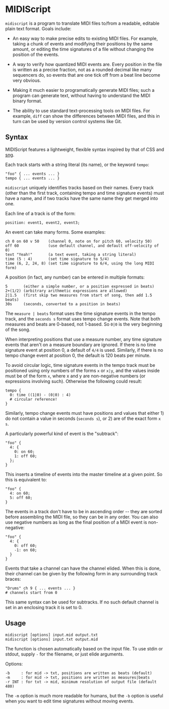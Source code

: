 # MIDIScript

`midiscript` is a program to translate MIDI files to/from a readable, editable
plain text format. Goals include:

- An easy way to make precise edits to existing MIDI files. For example, taking
  a chunk of events and modifying their positions by the same amount, or editing
  the time signatures of a file without changing the position of the events.

- A way to verify how quantized MIDI events are. Every position in the file is
  written as a precise fraction, not as a rounded decimal like many sequencers
  do, so events that are one tick off from a beat line become very obvious.

- Making it much easier to programatically generate MIDI files; such a program
  can generate text, without having to understand the MIDI binary format.

- The ability to use standard text-processing tools on MIDI files. For example,
  `diff` can show the differences between MIDI files, and this in turn can
  be used by version control systems like Git.

## Syntax

MIDIScript features a lightweight, flexible syntax inspired by that of CSS and
[sng](http://sng.sourceforge.net/).

Each track starts with a string literal (its name), or the keyword `tempo`:

    "foo" { ... events ... }
    tempo { ... events ... }

`midiscript` uniquely identifies tracks based on their names. Every track (other
than the first track, containing tempo and time signature events) must
have a name, and if two tracks have the same name they get merged into one.

Each line of a track is of the form:

    position: event1, event2, event3;

An event can take many forms. Some examples:

    ch 0 on 60 v 50    (channel 0, note on for pitch 60, velocity 50)
    off 60             (use default channel, and default off-velocity of 0)
    text "Yeah!"       (a text event, taking a string literal)
    time (5 : 4)       (set time signature to 5/4)
    time (6, 2, 24, 8) (set time signature to 6/4, using the long MIDI form)

A position (in fact, any number) can be entered in multiple formats:

    5       (either a simple number, or a position expressed in beats)
    2+(1/2) (arbitrary arithmetic expressions are allowed)
    2|1.5   (first skip two measures from start of song, then add 1.5 beats)
    30s     (seconds, converted to a position in beats)

The `measure | beats` format uses the time signature events in the tempo track,
and the `seconds s` format uses tempo change events. Note that both measures and
beats are 0-based, not 1-based. So `0|0` is the very beginning of the song.

When interpreting positions that use a measure number, any time signature events
that aren't on a measure boundary are ignored. If there is no time signature
event at position 0, a default of `4/4` is used. Similarly, if there is no tempo
change event at position 0, the default is 120 beats per minute.

To avoid circular logic, time signature events in the tempo track must be
positioned using only numbers of the forms `x` or `x|y`, and the values inside
must be of the form `x`, where x and y are non-negative numbers (or expressions
involving such). Otherwise the following could result:

    tempo {
      0: time ((1|0) - (0|0) : 4)
      # circular reference!
    }

Similarly, tempo change events must have positions and values that either 1) do
not contain a value in seconds (`seconds s`), or 2) are of the exact form `x s`.

A particularly powerful kind of event is the "subtrack":

    "foo" {
      4: {
        0: on 60;
        1: off 60;
      };
    }

This inserts a timeline of events into the master timeline at a given point. So
this is equivalent to:

    "foo" {
      4: on 60;
      5: off 60;
    }

The events in a track don't have to be in ascending order -- they are sorted
before assembling the MIDI file, so they can be in any order. You can also use
negative numbers as long as the final position of a MIDI event is non-negative:

    "foo" {
      4: {
        0: off 60;
        -1: on 60;
      }
    }

Events that take a channel can have the channel elided. When this is done, their
channel can be given by the following form in any surrounding track braces:

    "Drums" ch 9 { ... events ... }
    # channels start from 0

This same syntax can be used for subtracks. If no such default channel is set in
an enclosing track it is set to 0.

## Usage

    midiscript [options] input.mid output.txt
    midiscript [options] input.txt output.mid

The function is chosen automatically based on the input file. To use stdin or
stdout, supply `-` for the filename, or just elide arguments.

Options:

    -b     : for mid -> txt, positions are written as beats (default)
    -m     : for mid -> txt, positions are written as measures|beats
    -r INT : for txt -> mid, minimum resolution of output file (default 480)

The `-m` option is much more readable for humans, but the `-b` option is useful
when you want to edit time signatures without moving events.
